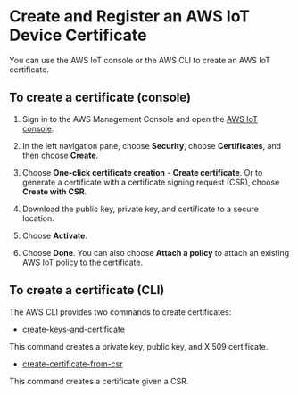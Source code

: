 # Create and Register an AWS IoT Device Certificate<a name="device-certs-create"></a>

You can use the AWS IoT console or the AWS CLI to create an AWS IoT certificate\.

## To create a certificate \(console\)<a name="device-certs-create-console"></a>

1. Sign in to the AWS Management Console and open the [AWS IoT console](https://console.aws.amazon.com/iot/home)\.

1. In the left navigation pane, choose **Security**, choose **Certificates**, and then choose **Create**\.

1. Choose **One\-click certificate creation** \- **Create certificate**\. Or to generate a certificate with a certificate signing request \(CSR\), choose **Create with CSR**\.

1. Download the public key, private key, and certificate to a secure location\.

1. Choose **Activate**\.

1. Choose **Done**\. You can also choose **Attach a policy** to attach an existing AWS IoT policy to the certificate\.

## To create a certificate \(CLI\)<a name="device-certs-create-cli"></a>

The AWS CLI provides two commands to create certificates:
+  [create\-keys\-and\-certificate](https://docs.aws.amazon.com/cli/latest/reference/iot/create-keys-and-certificate.html)

  This command creates a private key, public key, and X\.509 certificate\.
+  [create\-certificate\-from\-csr](https://docs.aws.amazon.com/cli/latest/reference/iot/create-certificate-from-csr.html)

  This command creates a certificate given a CSR\.